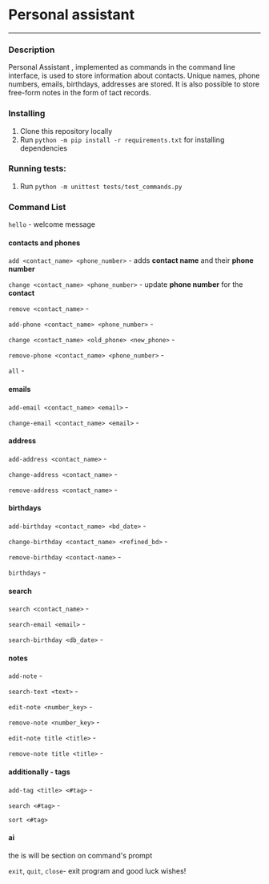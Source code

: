 # Personal assistant
---

### Description

Personal Assistant , implemented as commands in the command line interface, is used to store information about contacts. Unique names, phone numbers, emails, birthdays, addresses are stored. It is also possible to store free-form notes in the form of tact records. 

### Installing

1. Clone this repository locally
2. Run `python -m pip install -r requirements.txt` for installing dependencies

### Running tests:

1. Run `python -m unittest tests/test_commands.py`

### Command List

`hello` - welcome message

#### contacts and phones
`add <contact_name> <phone_number>` - adds **contact name** and their **phone number**

`change <contact_name> <phone_number>` - update **phone number** for the **contact**

`remove <contact_name>` - 

`add-phone <contact_name> <phone_number>` - 

`change <contact_name> <old_phone> <new_phone>` -

`remove-phone <contact_name> <phone_number>` - 



`all` - 
#### emails
`add-email <contact_name> <email>` - 

`change-email <contact_name> <email>` -
#### address
`add-address <contact_name>` -

`change-address <contact_name>` - 

`remove-address <contact_name>` -
#### birthdays
`add-birthday <contact_name> <bd_date>` - 

`change-birthday <contact_name> <refined_bd>` - 

`remove-birthday <contact-name>` - 

`birthdays` -
#### search
`search <contact_name>` - 

`search-email <email>` -

`search-birthday <db_date>` -
#### notes
`add-note` - 

`search-text <text>` -

`edit-note <number_key>` -

`remove-note <number_key>` -

`edit-note title <title>` -

`remove-note title <title>` -

#### additionally - tags
`add-tag <title> <#tag>` -

`search <#tag>` -

`sort <#tag>`
#### ai
the is will be section on command's prompt


`exit`, `quit`, `close`- exit program and good luck wishes!

